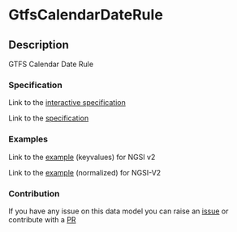 # GtfsCalendarDateRule

## Description 

GTFS Calendar Date Rule
### Specification

Link to the [interactive specification](https://swagger.lab.fiware.org/?url=https://smart-data-models.github.io/dataModel.UrbanMobility/GtfsCalendarDateRule/swagger.yaml)

Link to the [specification](https://smart-data-models.github.io/dataModel.UrbanMobility/GtfsCalendarDateRule/doc/spec.md)
### Examples

Link to the [example](https://smart-data-models.github.io/dataModel.UrbanMobility/GtfsCalendarDateRule/examples/example.json) (keyvalues) for NGSI v2

Link to the [example](https://smart-data-models.github.io/dataModel.UrbanMobility/GtfsCalendarDateRule/examples/example-normalized.json) (normalized) for NGSI-V2
### Contribution

 If you have any issue on this data model you can raise an [issue](https://github.com/smart-data-models/dataModel.UrbanMobility/issues)  or contribute with a [PR](https://github.com/smart-data-models/dataModel.UrbanMobility/pulls)